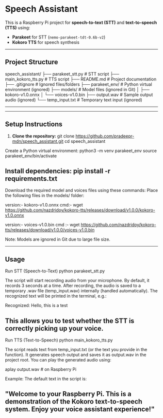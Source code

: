 # Speech Assistant

This is a Raspberry Pi project for **speech-to-text (STT)** and **text-to-speech (TTS)** using:

- **Parakeet** for STT (`nemo-parakeet-tdt-0.6b-v2`)
- **Kokoro TTS** for speech synthesis

---------------------------------------------------------------------------------

## Project Structure

speech_assistant/
├── parakeet_stt.py # STT script
├── main_kokoro_tts.py # TTS script
├── README.md # Project documentation
├── .gitignore # Ignored files/folders
├── parakeet_env/ # Python virtual environment (ignored)
├── models/ # Model files (ignored in Git)
│ ├── kokoro-v1.0.onnx
│ └── voices-v1.0.bin
├── output.wav # Sample output audio (ignored)
└── temp_input.txt # Temporary text input (ignored)

---
---------------------------------------------------------------------------------

## Setup Instructions

1. **Clone the repository:**
git clone https://github.com/pradeepr-mdn/speech_assistant.git
cd speech_assistant

Create a Python virtual environment:
python3 -m venv parakeet_env
source parakeet_env/bin/activate

Install dependencies:
pip install -r requirements.txt
---------------------------------------------------------------------------------
Download the required model and voices files using these commands:
Place the following files in the models/ folder:

version:- kokoro-v1.0.onnx
cmd:- wget https://github.com/nazdridoy/kokoro-tts/releases/download/v1.0.0/kokoro-v1.0.onnx


version:- voices-v1.0.bin
cmd :- wget https://github.com/nazdridoy/kokoro-tts/releases/download/v1.0.0/voices-v1.0.bin


Note: Models are ignored in Git due to large file size.

---------------------------------------------------------------------------------
Usage
---------------------------------------------------------------------------------

Run STT (Speech-to-Text)
python parakeet_stt.py


The script will start recording audio from your microphone.
By default, it records 3 seconds at a time.
After recording, the audio is saved to a temporary .wav file (temp_input.wav) internally (handled automatically).
The recognized text will be printed in the terminal, e.g.:

Recognized: Hello, this is a test


This allows you to test whether the STT is correctly picking up your voice.
---------------------------------------------------------------------------------
Run TTS (Text-to-Speech)
python main_kokoro_tts.py


The script reads text from temp_input.txt (or the text you provide in the function).
It generates speech output and saves it as output.wav in the project root.
You can play the generated audio using:

aplay output.wav      # on Raspberry Pi


Example: The default text in the script is:

"Welcome to your Raspberry Pi. This is a demonstration of the Kokoro text-to-speech system. Enjoy your voice assistant experience!"
----------------------------------------------------------------------------------


